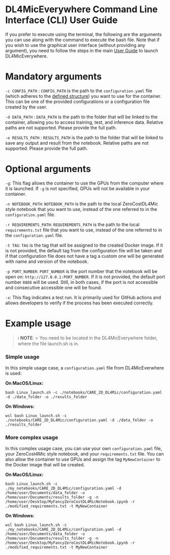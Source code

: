 # DL4MicEverywhere Command Line Interface (CLI) User Guide

If you prefer to execute using the terminal, the following are the arguments you can use along with the command to execute the bash file. 
Note that if you wish to use the graphical user interface (without providing any argument), you need to follow the steps in the main [User Guide](https://github.com/HenriquesLab/DL4MicEverywhere/blob/main/docs/USER_GUIDE.md#1-launch-dl4miceverywhere) to launch DL4MicEverywhere.

# **Mandatory** arguments

  `-c CONFIG_PATH` : `CONFIG_PATH` is the path to the `configuration.yaml` file (which adheres to the [defined structure](FORMAT.md)) you want to use for the container. This can be one of the provided configurations or a configuration file created by the user.

  `-d DATA_PATH` : `DATA_PATH` is the path to the folder that will be linked to the container, allowing you to access training, test, and inference data. Relative paths are not supported. Please provide the full path.

  `-o RESULTS_PATH` : `RESULTS_PATH` is the path to the folder that will be linked to save any output and result from the notebook. Relative paths are not supported. Please provide the full path.

# **Optional** arguments

  `-g`: This flag allows the container to use the GPUs from the computer where it is launched. If `-g` is not specified, GPUs will not be available in your container.

  `-n NOTEBOOK_PATH`: `NOTEBOOK_PATH` is the path to the local ZeroCostDL4Mic style notebook that you want to use, instead of the one referred to in the `configuration.yaml` file. 

  `-r REQUIREMENTS_PATH`: `REQUIREMENTS_PATH` is the path to the local `requirements.txt` file that you want to use, instead of the one referred to in the `configuration.yaml` file. 

  `-t TAG`: `TAG` is the tag that will be assigned to the created Docker image. If it is not provided, the default tag from the configuration file will be taken and if that configuration file does not have a tag a custom one will be generated with name and version of the notebook.

  `-p PORT_NUMBER`: `PORT_NUMBER` is the port number that the notebook will be open on: `http://127.0.0.1:PORT_NUMBER`. If it is not provided, the default port number `8888` will be used. Still, in both cases, if the port is not accessible and consecutive accessible one will be found. 

  `-x`: This flag indicates a test run. It is primarily used for GitHub actions and allows developers to verify if the process has been executed correctly.

# **Example** usage

> ℹ️ **NOTE**:
    > You need to be located in the DL4MicEverywhere folder, where the file launch.sh is in.

### Simple usage

In this simple usage case, a `configuration.yaml` file from DL4MicEverwhere is used:

**On MacOS/Linux:**
```
bash Linux_launch.sh -c ./notebooks/CARE_2D_DL4Mic/configuration.yaml -d ./data_folder -o ./results_folder
```

**On Windows:**
```
wsl bash Linux_launch.sh -c ./notebooks/CARE_2D_DL4Mic/configuration.yaml -d ./data_folder -o ./results_folder
```

### More complex usage

In this complex usage case, you can use your own `configuration.yaml` file, your ZeroCost4Mic style notebook, and your `requirements.txt` file. You can also allow the container to use GPUs and assign the tag `MyNewContainer` to the Docker image that will be created.

**On MacOS/Linux:**
```
bash Linux_launch.sh -c ./my_notebooks/CARE_2D_DL4Mic/configuration.yaml -d /home/user/Documents/data_folder -o /home/user/Documents/results_folder -g -n /home/user/Desktop/MyFancyZeroCostDL4MicNotebook.ipynb -r ./modified_requirements.txt -t MyNewContainer
```
**On Windows:**
```
wsl bash Linux_launch.sh -c ./my_notebooks/CARE_2D_DL4Mic/configuration.yaml -d /home/user/Documents/data_folder -o /home/user/Documents/results_folder -g -n /home/user/Desktop/MyFancyZeroCostDL4MicNotebook.ipynb -r ./modified_requirements.txt -t MyNewContainer
```

